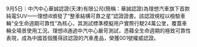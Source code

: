 9月5日｜中汽中心華誠認證(天津)有限公司(簡稱：華誠認證)為理想汽車旗下首款純電SUV——理想i8頒發了“整車結構可靠之星”認證證書。該認證規程以檢驗車輛“全生命週期可靠性”為核心，其測試標準模擬用户實際行駛24萬公里，覆蓋車輛全場景使用工況。理想i8通過中汽中心嚴苛測試，憑藉全生命週期的極致可靠性表現，成為中國首個獲得該認證的汽車產品，榮獲001號權威認證。